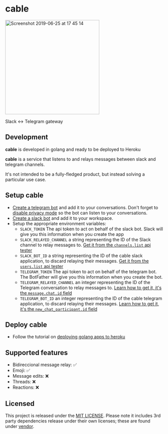 # cable

<img width="300" alt="Screenshot 2019-06-25 at 17 45 14" src="https://user-images.githubusercontent.com/210307/61563551-8709b780-aa74-11e9-84f0-185e860a5bfe.png">

Slack <-> Telegram gateway

## Development

**cable** is developed in golang and ready to be deployed to Heroku

**cable** is a service that listens to and relays messages between slack and telegram channels.

It's not intended to be a fully-fledged product, but instead solving a particular use case. 

## Setup cable

* [Create a telegram bot](https://core.telegram.org/bots#creating-a-new-bot) and add it to your conversations. Don't forget to 
[disable privacy mode](https://core.telegram.org/bots#privacy-mode) so the bot can listen to your conversations. 
* [Create a slack bot](https://api.slack.com/bot-users) and add it to your workspace.
* Setup the appropriate environment variables:
	* `SLACK_TOKEN`  The api token to act on behalf of the slack bot. Slack will give you this information when you create the app
	* `SLACK_RELAYED_CHANNEL`  a string representing the ID of the Slack channel to relay messages to. [Get it from the `channels.list` api tester](https://api.slack.com/methods/channels.list/test)
	* `SLACK_BOT_ID` a string representing the ID of the cable slack application, to discard relaying their messages. [Get it from the `users.list` api tester](https://api.slack.com/methods/users.list/test)
	* `TELEGRAM_TOKEN`  The api token to act on behalf of the telegram bot. The BotFather will give you this information when you create the bot.
	* `TELEGRAM_RELAYED_CHANNEL` an integer representing the ID of the Telegram conversation to relay messages to.  [Learn how to get it, it's the `message.chat.id` field](https://stackoverflow.com/questions/32423837/telegram-bot-how-to-get-a-group-chat-id)
	* `TELEGRAM_BOT_ID` an integer representing the ID of the cable telegram application, to discard relaying their messages. [Learn how to get it, it's the `new_chat_participant.id` field](https://stackoverflow.com/questions/32423837/telegram-bot-how-to-get-a-group-chat-id)

## Deploy cable	

* Follow the tutorial on [deploying golang apps to heroku](https://devcenter.heroku.com/articles/getting-started-with-go)

## Supported features

* Bidireccional message relay: ✅
* Emoji: ✅
* Message edits: ❌
* Threads: ❌
* Reactions: ❌

## Licensed

This project is released under the [MIT LICENSE](LICENSE). Please note it includes 3rd party dependencies release under their own licenses; these are found under [vendor](https://github.com/github/freno/tree/master/vendor).
